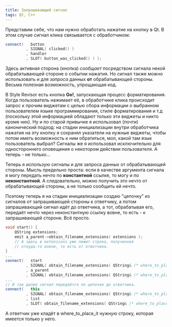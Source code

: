 ```yaml
---
title: Запрашивающий сигнал
tags: Qt, C++
---
```


Представим себе, что нам нужно обработать нажатие на кнопку в Qt. В этом случае сигнал клика связывается с обработчиком:
```cpp
connect(   button
         , SIGNAL( clicked() )
         , handler
         , SLOT( button_was_clicked() ) );
```
Здесь активная сторона (кнопка) *сообщает* посредством сигнала некой обрабатывающей стороне о событии нажатия. Но сигнал также можно использовать и для *запроса* данных **от** обрабатывающей стороны. Весьма полезная возможность, упрощающая код.

В Style Revisor есть кнопка **Go!**, запускающая процесс форматирования. Когда пользователь нажимает её, в обработчике клика происходит запрос к прочим виджетам с целью сбора информации о выбранном пользователем языке программирования, стиле форматирования и т.д (поскольку этой информацией обладают только эти виджеты и никто кроме них). Ну и по старой привычке я использовал (почти) канонический подход: на стадии инициализации внутри обработчика нажатия на эту кнопку я сохранял указатели на нужные виджеты, чтобы потом иметь возможность к ним обратиться, мол, какой там язык пользователь выбрал? Сигналы же я использовал исключительно для одностороннего оповещения о некотором действии пользователя. А теперь - не только...

Теперь я использую сигналы и для запроса данных от обрабатывающей стороны. Мысль предельно проста: если в качестве аргумента сигнала я могу передать нечто по **константной** ссылке, то могу и по **неконстантной**. А следовательно, можно получить это нечто от обрабатывающей стороны, а не только сообщить ей нечто.

Поэтому теперь я на стадии инициализации создаю "цепочку" из сигналов от запрашивающей стороны к ответчику, а потом запрашивающий сигнал идёт до ответчика, а тот, обрабатывая его, передаёт нечто через неконстантную ссылку вовне, то есть - к запрашивающей стороне. Всё просто.
```cpp
void start() {
    QString extensions;
    emit a_parent->obtain_filename_extensions( extensions );
    // А здесь в extensions уже лежит строка, полученная 
    // откуда-то извне, то есть от ответчика.
}
...
connect(   start
         , SIGNAL( obtain_filename_extensions( QString& /* where_to_place_it */ ) )
         , a_parent
         , SIGNAL( obtain_filename_extensions( QString& /* where_to_place_it */ ) ) );
...
// И так далее сигнал передаётся по цепочке до ответчика.
connect(   this
         , SIGNAL( obtain_filename_extensions( QString& /* where_to_place_it */ ) )
         , list
         , SLOT( obtain_filename_extensions( QString& /* where_to_place_it */ ) ) );
```
А ответчик уже кладёт в where_to_place_it нужную строку, которая имеется только у него.
